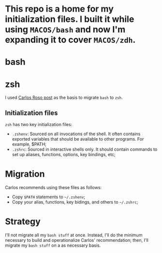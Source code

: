 # This repo is a home for my initialization files.  I built it while using `MACOS/bash` and now I'm expanding it to cover `MACOS/zdh`.

# bash

# zsh
I used [Carlos Roso post](https://carlosroso.com/the-right-way-to-migrate-your-bash-profile-to-zsh/) as the basis to migrate `bash` to `zsh`.

## Initialization files
`zsh` has two key initialization files:
* `.zshenv`: Sourced on all invocations of the shell. It often contains exported variables that should be available to other programs. For example, $PATH;
* `.zshrc`: Sourced in interactive shells only. It should contain commands to set up aliases, functions, options, key bindings, etc;

# Migration
Carlos recommends using these files as follows:
* Copy `$PATH` statements to `~/.zshenv`;
* Copy your alias, functions, key bidings, and others to `~/.zshrc`;

# Strategy
I'll not migrate all my `bash stuff` at once. Instead, I'll do the minimum necessary to build and operationalize Carlos' recommendation; then, I'll migrate my `bash stuff` on a as necessary basis.
